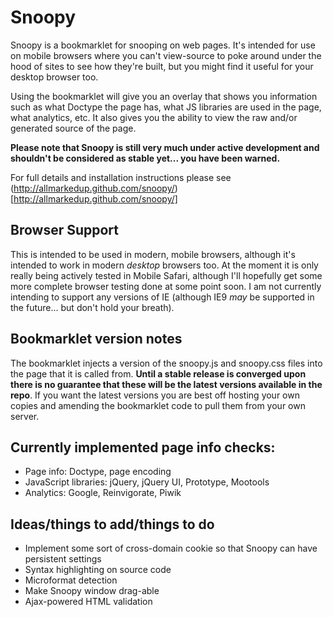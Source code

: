 Snoopy
=======

Snoopy is a bookmarklet for snooping on web pages. It's intended for use on mobile browsers where you can't view-source to poke around under the hood of sites to see how they're built, but you might find it useful for your desktop browser too.

Using the bookmarklet will give you an overlay that shows you information such as what Doctype the page has, what JS libraries are used in the page, what analytics, etc. It also gives you the ability to view the raw and/or generated source of the page.

**Please note that Snoopy is still very much under active development and shouldn't be considered as stable yet... you have been warned.**

For full details and installation instructions please see (http://allmarkedup.github.com/snoopy/)[http://allmarkedup.github.com/snoopy/]

Browser Support
---------------

This is intended to be used in modern, mobile browsers, although it's intended to work in modern *desktop* browsers too.
At the moment it is only really being actively tested in Mobile Safari, although I'll hopefully get some more complete browser testing done at some point soon.
I am not currently intending to support any versions of IE (although IE9 *may* be supported in the future... but don't hold your breath).


Bookmarklet version notes
-------------------------

The bookmarklet injects a version of the snoopy.js and snoopy.css files into the page that it is called from. **Until a stable release is converged upon there is no guarantee that these will be the latest versions available in the repo**. If you want the latest versions you are best off hosting your own copies and amending the bookmarklet code to pull them from your own server.


Currently implemented page info checks:
---------------------------------------

* Page info: Doctype, page encoding
* JavaScript libraries: jQuery, jQuery UI, Prototype, Mootools
* Analytics: Google, Reinvigorate, Piwik


Ideas/things to add/things to do
--------------------------------

* Implement some sort of cross-domain cookie so that Snoopy can have persistent settings
* Syntax highlighting on source code
* Microformat detection
* Make Snoopy window drag-able
* Ajax-powered HTML validation


